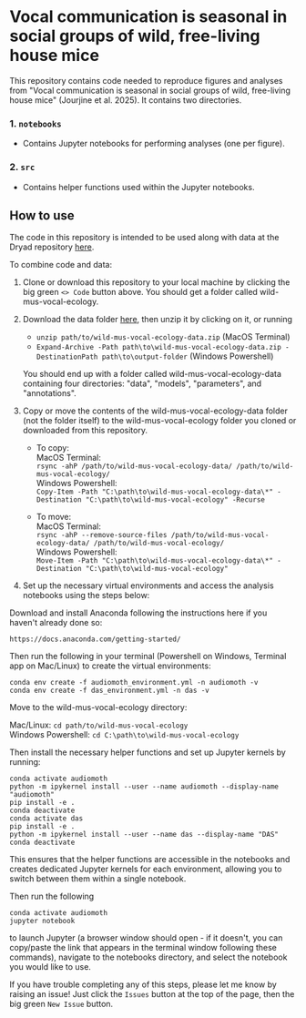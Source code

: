 # Vocal communication is seasonal in social groups of wild, free-living house mice

This repository contains code needed to reproduce figures and analyses from "Vocal communication is seasonal in social groups of wild, free-living house mice" (Jourjine et al. 2025). It contains two directories.

### 1. `notebooks`
- Contains Jupyter notebooks for performing analyses (one per figure).

### 2. `src`
- Contains helper functions used within the Jupyter notebooks.

## How to use

The code in this repository is intended to be used along with data at the Dryad repository [here](link).

To combine code and data:
1. Clone or download this repository to your local machine by clicking the big green `<> Code` button above. You should get a folder called wild-mus-vocal-ecology.
2. Download the data folder [here](link), then unzip it by clicking on it, or running
    - `unzip path/to/wild-mus-vocal-ecology-data.zip` (MacOS Terminal)  
    - `Expand-Archive -Path path\to\wild-mus-vocal-ecology-data.zip -DestinationPath path\to\output-folder` (Windows Powershell) 
	
	
	You should end up with a folder called wild-mus-vocal-ecology-data containing four directories: "data", "models", "parameters", and "annotations".  
	
3. Copy or move the contents of the wild-mus-vocal-ecology-data folder (not the folder itself) to the wild-mus-vocal-ecology folder you cloned or downloaded from this repository.  

    - To copy:  
	    MacOS Terminal:  
    	`rsync -ahP /path/to/wild-mus-vocal-ecology-data/ /path/to/wild-mus-vocal-ecology/`  
		Windows Powershell:  
	    `Copy-Item -Path "C:\path\to\wild-mus-vocal-ecology-data\*" -Destination "C:\path\to\wild-mus-vocal-ecology" -Recurse` 

    - To move:  
	    MacOS Terminal:  
        `rsync -ahP --remove-source-files /path/to/wild-mus-vocal-ecology-data/ /path/to/wild-mus-vocal-ecology/`  
		Windows Powershell:  
	    `Move-Item -Path "C:\path\to\wild-mus-vocal-ecology-data\*" -Destination "C:\path\to\wild-mus-vocal-ecology"` 

4. Set up the necessary virtual environments and access the analysis notebooks using the steps below:

Download and install Anaconda following the instructions here if you haven't already done so: 

`https://docs.anaconda.com/getting-started/`

Then run the following in your terminal (Powershell on Windows, Terminal app on Mac/Linux) to create the virtual environments:


	conda env create -f audiomoth_environment.yml -n audiomoth -v 
	conda env create -f das_environment.yml -n das -v 

	
Move to the wild-mus-vocal-ecology directory:
	
   Mac/Linux: `cd path/to/wild-mus-vocal-ecology`  
   Windows Powershell: `cd C:\path\to\wild-mus-vocal-ecology` 

Then install the necessary helper functions and set up Jupyter kernels by running:

	conda activate audiomoth
	python -m ipykernel install --user --name audiomoth --display-name "audiomoth"
	pip install -e .
	conda deactivate
	conda activate das
	pip install -e .
	python -m ipykernel install --user --name das --display-name "DAS"
	conda deactivate
	
This ensures that the helper functions are accessible in the notebooks and creates dedicated Jupyter kernels for each environment, allowing you to switch between them within a single notebook.

Then run the following 

	conda activate audiomoth
	jupyter notebook
	
to launch Jupyter (a browser window should open - if it doesn't, you can copy/paste the link that appears in the terminal window following these commands), navigate to the notebooks directory, and select the notebook you would like to use.

If you have trouble completing any of this steps, please let me know by raising an issue! Just click the `Issues` button at the top of the page, then the big green `New Issue` button.


